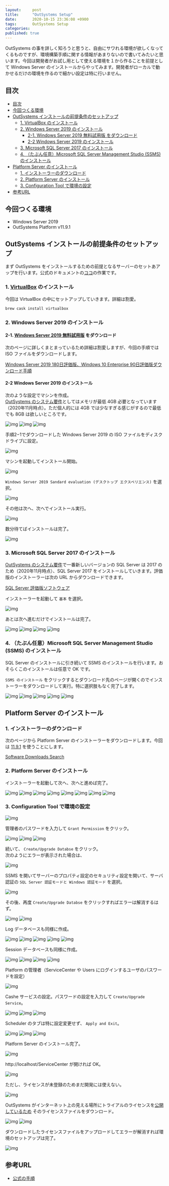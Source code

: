```yaml
---
layout:     post
title:      "OutSystems Setup"
date:       2020-10-15 23:36:08 +0900
tags:       OutSystems Setup
categories: 
published: true
---
```


OutSystems の事を詳しく知ろうと思うと、自由にサワれる環境が欲しくなってくるものですが、環境構築手順に関する情報があまりないので書いてみたいと思います。今回は開発者がお試し用として使える環境を１から作ることを前提として Windows Server のインストールからやってみます。開発者がローカルで動かせるだけの環境を作るので細かい設定は特に行いません。

## 目次

<!-- @import "[TOC]" {cmd="toc" depthFrom=1 depthTo=6 orderedList=false} -->

<!-- code_chunk_output -->

- [目次](#目次)
- [今回つくる環境](#今回つくる環境)
- [OutSystems インストールの前提条件のセットアップ](#outsystems-インストールの前提条件のセットアップ)
  - [1. VirtualBox のインストール](#1-virtualbox-のインストール)
  - [2. Windows Server 2019 のインストール](#2-windows-server-2019-のインストール)
    - [2-1. Windows Server 2019 無料試用版 をダウンロード](#2-1-windows-server-2019-無料試用版-をダウンロード)
    - [2-2 Windows Server 2019 のインストール](#2-2-windows-server-2019-のインストール)
  - [3. Microsoft SQL Server 2017 のインストール](#3-microsoft-sql-server-2017-のインストール)
  - [4. （たぶん任意）Microsoft SQL Server Management Studio (SSMS) のインストール](#4-たぶん任意microsoft-sql-server-management-studio-ssms-のインストール)
- [Platform Server のインストール](#platform-server-のインストール)
  - [1. インストーラーのダウンロード](#1-インストーラーのダウンロード)
  - [2. Platform Server のインストール](#2-platform-server-のインストール)
  - [3. Configuration Tool で環境の設定](#3-configuration-tool-で環境の設定)
- [参考URL](#参考url)

<!-- /code_chunk_output -->

## 今回つくる環境

- Windows Server 2019
- OutSystems Platform v11.9.1

## OutSystems インストールの前提条件のセットアップ

まず OutSystems をインストールするための前提となるサーバーのセットあアップを行います。公式のドキュメントの[ココ](https://success.outsystems.com/ja-jp/Documentation/11/Setting_Up_OutSystems#_7)の作業です。

### 1. [VirtualBox](https://www.virtualbox.org/) のインストール

今回は VirtualBox の中にセットアップしていきます。詳細は割愛。

```sh
brew cask install virtualbox
```

### 2. Windows Server 2019 のインストール

#### 2-1. [Windows Server 2019 無料試用版](https://www.microsoft.com/ja-jp/windows-server/trial) をダウンロード

次のページに詳しくまとまっているため詳細は割愛しますが、今回の手順では ISO ファイルをダウンロードします。

[Windows Server 2019 180日評価版、Windows 10 Enterprise 90日評価版ダウンロード手順](https://qiita.com/bitterrich/items/d22d1a0fe02d08b1faed)

#### 2-2 Windows Server 2019 のインストール

次のような設定でマシンを作成。  
[OutSystems のシステム要件](https://success.outsystems.com/Documentation/11/Setting_Up_OutSystems/OutSystems_system_requirements)としてはメモリが最低 4GB 必要となっています（2020年11月時点）。ただ個人的には 4GB では少なすぎる感じがするので最低でも 8GB は欲しいところです。

![img](/img/2020/10/15/001-1024.webp)
![img](/img/2020/10/15/001-1024.webp)
![img](/img/2020/10/15/002-1024.webp)

手順2−1でダウンロードした Windows Server 2019 の ISO ファイルをディスクドライブに設定。

![img](/img/2020/10/15/003-1024.webp)

マシンを起動してインストール開始。

![img](/img/2020/10/15/005-1024.webp)

`Windows Server 2019 Sandard evaluation (デスクトップ エクスペリエンス)` を選択。

![img](/img/2020/10/15/006-1024.webp)

その他は次へ、次へでインストール実行。

![img](/img/2020/10/15/007-1024.webp)

数分待てばインストールは完了。

![img](/img/2020/10/15/008-1024.webp)

### 3. Microsoft SQL Server 2017 のインストール

[OutSystems のシステム要件](https://success.outsystems.com/Documentation/11/Setting_Up_OutSystems/OutSystems_system_requirements)で一番新しいバージョンの SQL Server は 2017 のため（2020年11月時点）、SQL Server 2017 をインストールしていきます。評価版のインストーラーは次の URL からダウンロードできます。

[SQL Server 評価版ソフトウェア](https://www.microsoft.com/ja-jp/evalcenter/evaluate-sql-server-2019)

インストーラーを起動して `基本` を選択。

![img](/img/2020/10/15/009-1024.webp)

あとは次へ進むだけでインストールは完了。

![img](/img/2020/10/15/010-1024.webp)
![img](/img/2020/10/15/011-1024.webp)
![img](/img/2020/10/15/012-1024.webp)
![img](/img/2020/10/15/013-1024.webp)

### 4. （たぶん任意）Microsoft SQL Server Management Studio (SSMS) のインストール

SQL Server のインストールに引き続いて SSMS のインストールを行います。おそらくこのインストールは任意で OK です。

`SSMS のインストール` をクリックするとダウンロード先のページが開くのでインストーラーをダウンロードして実行。特に選択肢もなく完了します。

![img](/img/2020/10/15/014-1024.webp)
![img](/img/2020/10/15/015-1024.webp)
![img](/img/2020/10/15/016-1024.webp)
![img](/img/2020/10/15/017-1024.webp)
![img](/img/2020/10/15/018-1024.webp)

## Platform Server のインストール

### 1. インストーラーのダウンロード

次のページから Platform Server のインストーラーをダウンロードします。今回は [11.9.1](https://www.outsystems.com/downloads/ScreenDetails.aspx?MajorVersion=11&ReleaseId=19511&ComponentName=Platform+Server) を使うことにします。

[Software Downloads Search](https://www.outsystems.com/Downloads/search/Platform-Server/11/)

### 2. Platform Server のインストール

インストーラーを起動して次へ、次へと進めば完了。

![img](/img/2020/10/15/019-1024.webp)
![img](/img/2020/10/15/020-1024.webp)
![img](/img/2020/10/15/021-1024.webp)
![img](/img/2020/10/15/022-1024.webp)
![img](/img/2020/10/15/023-1024.webp)
![img](/img/2020/10/15/024-1024.webp)
![img](/img/2020/10/15/025-1024.webp)
![img](/img/2020/10/15/026-1024.webp)

### 3. Configuration Tool で環境の設定

![img](/img/2020/10/15/027-1024.webp)

管理者のパスワードを入力して `Grant Permission` をクリック。

![img](/img/2020/10/15/028-1024.webp)
![img](/img/2020/10/15/029-1024.webp)
![img](/img/2020/10/15/030-1024.webp)

続いて、 `Create/Upgrade Databse` をクリック。  
次のようにエラーが表示された場合は、

![img](/img/2020/10/15/031-1024.webp)

SSMS を開いてサーバーのプロパティ設定のセキュリティ設定を開いて、サーバ認証の `SQL Server 認証モードと Windows 認証モード` を選択。

![img](/img/2020/10/15/032-1024.webp)

その後、再度 `Create/Upgrade Databse` をクリックすればエラーは解消するはず。

![img](/img/2020/10/15/033-1024.webp)
![img](/img/2020/10/15/034-1024.webp)

Log データベースも同様に作成。

![img](/img/2020/10/15/035-1024.webp)
![img](/img/2020/10/15/036-1024.webp)
![img](/img/2020/10/15/037-1024.webp)
![img](/img/2020/10/15/038-1024.webp)
![img](/img/2020/10/15/039-1024.webp)

Session データベースも同様に作成。

![img](/img/2020/10/15/040-1024.webp)
![img](/img/2020/10/15/041-1024.webp)
![img](/img/2020/10/15/042-1024.webp)
![img](/img/2020/10/15/043-1024.webp)

Platform の管理者（ServiceCenter や Users にログインするユーザのパスワードを設定）

![img](/img/2020/10/15/044-1024.webp)

Cashe サービスの設定。パスワードの設定を入力して `Create/Upgrade Service`。

![img](/img/2020/10/15/045-1024.webp)
![img](/img/2020/10/15/046-1024.webp)
![img](/img/2020/10/15/047-1024.webp)

Scheduler のタブは特に設定変更せず、 `Apply and Exit`。

![img](/img/2020/10/15/048-1024.webp)
![img](/img/2020/10/15/049-1024.webp)
![img](/img/2020/10/15/050-1024.webp)

Platform Server のインストール完了。

![img](/img/2020/10/15/051-1024.webp)

http://localhost/ServiceCenter が開ければ OK。

![img](/img/2020/10/15/052-1024.webp)

ただし、ライセンスが未登録のためまだ開発には使えない。

![img](/img/2020/10/15/053-1024.webp)

OutSystems がインターネット上の見える場所にトライアルのライセンスを[公開しているため](https://myfilerepo.blob.core.windows.net/sources/license.lic) そのライセンスファイルをダウンロード。

![img](/img/2020/10/15/054-1024.webp)
![img](/img/2020/10/15/055-1024.webp)

ダウンロードしたライセンスファイルをアップロードしてエラーが解消すれば環境のセットアップは完了。

![img](/img/2020/10/15/056-1024.webp)

## 参考URL

- [公式の手順](https://success.outsystems.com/ja-jp/Documentation/11/Setting_Up_OutSystems#install-the-platform-server)